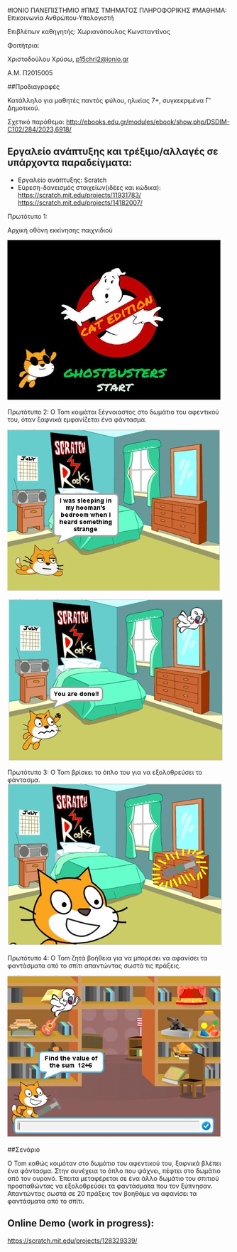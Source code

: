 ﻿#ΙΟΝΙΟ ΠΑΝΕΠΙΣΤΗΜΙΟ 
#ΠΜΣ ΤΜΗΜΑΤΟΣ ΠΛΗΡΟΦΟΡΙΚΗΣ 
#ΜΑΘΗΜΑ: Επικοινωνία Ανθρώπου-Υπολογιστή 
 
Επιβλέπων καθηγητής: Χωριανόπουλος Κωνσταντίνος 

Φοιτήτρια:

Χριστοδούλου Χρύσω, p15chri2@ionio.gr

Α.Μ. Π2015005 


##Προδιαγραφές

Κατάλληλο για μαθητές παντός φύλου, ηλικίας 7+, συγκεκριμένα Γ’ Δημοτικού.

Σχετικό παράθεμα: http://ebooks.edu.gr/modules/ebook/show.php/DSDIM-C102/284/2023,6918/

## Εργαλείο ανάπτυξης και τρέξιμο/αλλαγές σε υπάρχοντα παραδείγματα:

*	Εργαλείο ανάπτυξης: Scratch
*	Εύρεση-δανεισμός στοιχείων(ιδέες και κώδικα):
https://scratch.mit.edu/projects/11931783/
https://scratch.mit.edu/projects/14182007/


Πρωτότυπο 1: 

Αρχική οθόνη εκκίνησης παιχνιδιού

![screen](screen.jpg)

Πρωτότυπο 2: 
Ο Tom κοιμάται ξέγνοιαστος στο δωμάτιο του αφεντικού του, όταν ξαφνικά εμφανίζεται ένα φάντασμα.

![screen1](screen1.jpg)

![screen1.1](screen1.1.jpg)

Πρωτότυπο 3: 
Ο Tom βρίσκει το όπλο του για να εξολοθρεύσει το φάντασμα. 
![screen2](screen2.jpg)

Πρωτότυπο 4: 
Ο Tom ζητά βοήθεια για να μπορέσει να αφανίσει τα φαντάσματα από το σπίτι απαντώντας σωστά τις πράξεις.

![screen3](screen3.jpg)






##Σενάριο 

Ο Tom καθώς κοιμόταν στο δωμάτιο του αφεντικού του, ξαφνικά βλέπει ένα φάντασμα. Στην συνέχεια το όπλο που ψάχνει, πέφτει στο δωμάτιο από τον ουρανό. Έπειτα μεταφέρεται σε ένα άλλο δωμάτιο του σπιτιού προσπαθώντας να εξολοθρεύσει τα φαντάσματα που τον ξύπνησαν. Απαντώντας σωστά σε 20 πράξεις τον βοηθάμε να αφανίσει τα φαντάσματα από το σπίτι.

## Online Demo (work in progress):
 
https://scratch.mit.edu/projects/128329339/ 





